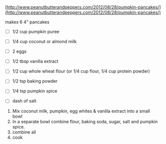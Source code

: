 [http://www.peanutbutterandpeppers.com/2012/08/28/pumpkin-pancakes/](http://www.peanutbutterandpeppers.com/2012/08/28/pumpkin-pancakes/)

makes 6 4" pancakes

- [ ] 1/2 cup pumpkin puree
- [ ] 1/4 cup coconut or almond milk
- [ ] 2 eggs
- [ ] 1/2 tbsp vanilla extract

- [ ] 1/2 cup whole wheat flour (or 1/4 cup flour, 1/4 cup protein powder)
- [ ] 1/2 tsp baking powder
- [ ] 1/4 tsp pumpkin spice
- [ ] dash of salt

1. Mix coconut milk, pumpkin, egg whites & vanilla extract into a small bowl
2. In a separate bowl combine flour, baking soda, sugar, salt and pumpkin spice.
3. combine all
4. cook
